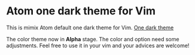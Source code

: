 Atom one dark theme for Vim
===========================

This is mimix Atom default one dark theme for Vim.  [One dark theme](https://atom.io/themes/one-dark-ui)

The color theme now in **Alpha** stage. The color and option need some adjustments. Feel free to use it in your vim and your advices are welcome!
